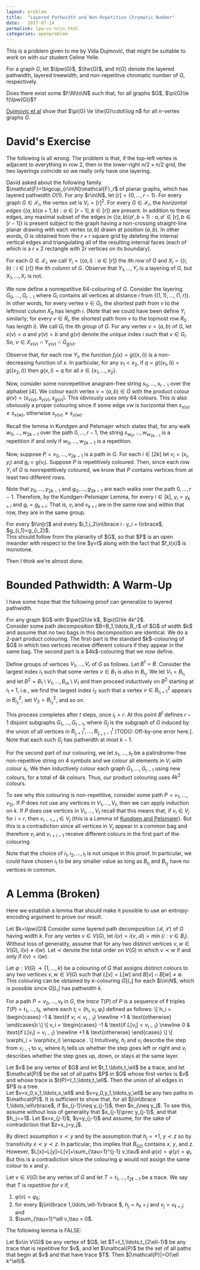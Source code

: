 ```yaml
---
layout: problem
title:  "Layered Pathwidth and Non-Repetitive Chromatic Number"
date:   2017-07-14
permalink: lpw-vs-nrcn.html
categories: openproblem
---
```

$\DeclareMathOperator{\lpw}{lpw}\DeclareMathOperator{\ltw}{ltw}\DeclareMathOperator{\pw}{pw}$

This is a problem given to me by Vida Dujmović, that might be suitable to work on with our student Celine Yelle.

For a graph $G$, let $\lpw(G)$, $\ltw(G)$, and $\pi(G)$ denote the layered pathwidth, layered treewidth, and non-repetitive chromatic number of $G$, respectively.

<div class="problem">
  Does there exist some $f:\N\to\N$ such that, for all graphs $G$, $\pi(G)\le f(\lpw(G))$?
</div>

[Dujmovic et al][dujmovic-ea] show that $\pi(G) \le \ltw(G)\cdot\log n$ for all $n$-vertex graphs $G$.

# David's Exercise


The following is all wrong. The problem is that, if the top-left vertex is adjacent to everything in row 2, then in the lower-right $n/2\times n/2$ grid, the two layerings coincide so we really only have one layering.


David asked about the following family $\mathcal{F}=\bigcup_{r\in\N}\mathcal{F}_r$ of planar graphs, which has layered pathwidth $O(1)$. For any $r\in\N$, let $[r]=\lbrace 0,\ldots,r-1\rbrace$.  For every graph $G\in\mathcal{F}_r$, the vertex set is $V_r=[r]^2$. For every $G\in\mathcal{F}_r$, the *horizontal edges* $\lbrace (a,b)(a+1,b):a\in[r-1],\,b\in[r]\rbrace$ are present. In addition to these edges, any maximal subset of the edges in $\lbrace(a,b)(a',b+1):a,a'\in[r],\, b\in[r-1]\rbrace$ is present subject to the graph having a non-crossing straight-line planar drawing with each vertex $(a,b)$ drawn at position $(a,b)$. In other words, $G$ is obtained from the $r\times r$ square grid by deleting the internal vertical edges and triangulating all of the resulting internal faces (each of which is a $r\times 2$ rectangle with $2r$ vertices on its boundary).  

For each $G\in\mathcal{F}_i$, we call $Y_i=\lbrace (a,i): a\in[r]\rbrace$ the $i$th *row* of $G$ and $X_i=\lbrace (i,b):i\in[r]\rbrace$ the $i$th *column* of $G$. Observe that $Y_1,\ldots,Y_r$ is a layering of $G$, but $X_1,\ldots,X_r$ is not.

We now define a nonrepetitive 64-colouring of $G$.  Consider the layering $G_0,\ldots,G_{r-1}$ where $G_i$ contains all vertices at distance $i$ from $\lbrace (1,1),\ldots,(1,r)\rbrace$. In other words, for every vertex $v\in G_i$, the shortest path from $v$ to the leftmost column $X_0$ has length $i$.  (Note that we could have been define $Y_i$ similarly; for every $v\in R_i$, the shortest path from $v$ to the topmost row $R_0$ has length $i$). We call $G_i$ the $i$th *group* of $G$. For any vertex $v=(a,b)$ of $G$, let $x(v)=a$ and $y(v)=b$ and $g(v)$ denote the unique index $i$ such that $v\in G_i$.  So, $v\in X_{x(v)}\cap Y_{y(v)}\cap G_{g(v)}$.

Observe that, for each row $Y_t$, the function $f_t(x)=g((x,i))$ is a non-decreasing function of $x$.  In particular, for any $x_1<x_2$, if $q=g((x_1,i))=g((x_2,i))$ then $g(x,i)=q$ for all $x\in\lbrace x_1,\ldots,x_2\rbrace$.

Now, consider some nonrepetitive anagram-free string $s_0,\ldots,s_{r-1}$ over the alphabet $[4]$.  We colour each vertex $v=(a,b)\in G$ with the product colour $\varphi(v)=(s_{x(v)},s_{y(v)},s_{g(v)})$.   This obviously uses only 64 colours.  This is also obviously a proper colouring since if some edge $vw$ is horizontal then $s_{x(v)}\ne s_{x(w)}$, otherwise $s_{y(v)}\neq s_{y(w)}$.  

Recall the lemma in Kundgen and Pelsmajer which states that, for any walk $w_0,\ldots,w_{2k-1}$ over the path $0,\ldots,r-1$, the string $s_{w_0},\ldots,w_{w_{2k-1}}$ is a repetition if and only if $w_0,\ldots,w_{2k-1}$ is a repetition.

Now, suppose $P=v_0,\ldots,v_{2k-1}$ is a path in $G$.  For each $i\in[2k]$ let $v_i=(x_i,y_i)$ and $g_i=g(v_i)$.  Suppose $P$ is repetitively coloured. Then, since each row $Y_i$ of $G$ is nonrepetitively coloured, we know that $P$ contains vertices from at least two different rows.  

Note that $y_0,\ldots,y_{2k-1}$ and $g_0,\ldots,g_{2k-1}$ are each walks over the path $0,\ldots,r-1$.  Therefore, by the Kundgen-Pelsmajer Lemma, for every $i\in[k]$,  $y_i=y_{k+i}$ and $g_i=g_{k+i}$.  That is, $v_i$ and $v_{k+i}$ are in the same row and within that row, they are in the same group.


<div class="lemma">
  For every $t\in[r]$ and every $i_1,i_2\in\lbrace i : y_i = t\rbrace$,
  $g_{i_1}=g_{i_2}$.
</div>

<div class="proof" markdown="1">
  This should follow from the planarity of $G$, so that $P$ is an open meander with respect to the line $y=t$ along with the fact that $f_t(x)$ is monotone.
</div>

Then I think we're almost done.



# Bounded Pathwidth: A Warm-Up

I have some hope that the following proof can generalize to layered pathwidth.

<div class="theorem">
  For any graph $G$ with $\pw(G)\le k$, $\pi(G)\le 4k^2$.
</div>

<div class="proof" markdown="1">
   Consider some path decomposition $B=B_1,\ldots,B_r$ of $G$ of width $k$ and assume that no two bags in this decomposition are identical.  We do a 2-part product colouring. The first-part is the standard $k$-colouring of $G$ in which two vertices receive different colours if they appear in the same bag.  The second part is a $4k$-colouring that we now define.

   Define groups of vertices $V_1,\ldots,V_r$ of $G$ as follows.  Let $B^1=B$. Consider the largest index $i_1$ such that some vertex $v\in B_1$ is also in $B_{i_1}$.  We let $V_1=B_{i_1}$ and let $B^2=B_1\setminus V_1,\ldots,B_m\setminus V_1$ and then proceed inductively on $B^2$ starting at $i_1+1$, i.e., we find the largest index $i_2$ such that a vertex $v\in B^2_{i_1+1}$ appears in $B^2_{i_2}$, set $V_2=B^2_{i_2}$, and so on.

   This process completes after $t$ steps, once $i_t=r$.  At this point $B^t$ defines $r-1$ disjoint subgraphs $G_1,\ldots,G_{t-1}$, where $G_j$ is the subgraph of $G$ induced by the union of all vertices in $B^t_{i_j+1},\ldots,B^t_{i_{j+1}-1}$ [TODO: Off-by-one error here.].  Note that each such $G_j$ has pathwidth at most $k-1$.

   For the second part of our colouring, we let $s_1,\ldots,s_t$ be a palindrome-free non-repetitive string on 4 symbols and we colour all elements in $V_i$ with colour $s_i$.  We then inductively colour each graph $G_1,\ldots,G_{t-1}$ using new colours, for a total of $4k$ colours.  Thus, our product colouring uses $4k^2$ colours.

   To see why this colouring is non-repetitive, consider some path $P=v_1,\ldots,v_{2r}$. If $P$ does not use any vertices in $V_1,\ldots,V_t$, then we can apply induction on $k$.  If $P$ does use vertices in $V_1,\ldots,V_t$ recall that this means that, if $v_i\in V_j$ for $i<r$, then $v_{r-1+i}\in V_j$ (this is a Lemma of [Kundgen and Pelsmajer][kundgen-pelsmajer]).  But this is a contradiction since all vertices in $V_j$ appear in a common bag and therefore $v_i$ and $v_{r+i-1}$ receive different colours in the first part of the colouring.
</div>

Note that the choice of $i_1,i_2,\ldots,i_t$ is not unique in this proof.  In particular, we could have chosen $i_1$ to be any smaller value as long as $B_{i_1}$ and $B_{i_2}$ have no vertices in common.

# A Lemma (Broken)

Here we establish a lemma that should make it possible to use an entropy-encoding argument to prove our result.

Let $k=\lpw(G)$  Consider some layered path decomposition $(\mathcal{B},\mathcal{L})$ of $G$ having width $k$.  For any vertex $v\in V(G)$, let $i(v)=i(v,\mathcal{B})=\min\lbrace i:v\in B_i\rbrace$. Without loss of generality, assume that for any two distinct vertices $v,w\in V(G)$, $i(v)\neq i(w)$.  Let $\prec$ denote the total order on $V(G)$ in which $v\prec w$ if and only if $i(v) < i(w)$.

Let $\varphi:V(G)\to\lbrace 1,\ldots,k\rbrace$ be a colouring of $G$ that assigns distinct colours to any two vertices $v,w\in V(G)$ such that $L[v]=L[w]$ and $B[v]\cap B[w]\neq\emptyset$.  This colouring can be obtained by $k$-colouring $G[L_i]$ for each $i\in\N$, which is possible since $G[L_i]$ has pathwidth $k$.

For a path $P=v_0,\ldots,v_\ell$ in $G$, the *trace* $T(P)$ of $P$ is a sequence of $\ell$ triples
$T(P)=t_1,\ldots,t_\ell$, where each $t_i=(h_i,v_i,\varphi_i)$ defined as follows:
\\[
   h_i = \begin{cases}
     -1 & \text{if $v_i\prec v_{i-1}$} \newline
     +1 & \text{otherwise}
   \end{cases}i
\\]
\\[
   v_i = \begin{cases}
     -1 & \text{if $L[v_i]< v_{i-1}$} \newline
     0 & \text{if $L[v_i]= v_{i-1}$} \newline
     +1 & \text{otherwise}
   \end{cases}
\\]
\\[
      \varphi_i = \varphi(v_i) \enspace .
\\]
Intuitively, $h_i$ and $v_i$ describe the step from $v_{i-1}$ to $v_i$, where $h_i$ tells us whether the step goes left or right and $v_i$ describes whether the step goes up, down, or stays at the same layer.

<div class="lemma">
   Let $v$ be any vertex of $G$ and let $t_1,\ldots,t_\ell$ be a trace, and let $\mathcal{P}$ be the set of all paths $P$ in $G$ whose first vertex is $v$ and whose trace is $t(P)=t_1,\ldots,t_\ell$.  Then the union of all edges in $P$ is a tree.
</div>

<div class="proof" markdown="1">
   Let $v=x_0,x_1,\ldots,x_\ell$ and $v=y_0,y_1,\ldots,y_\ell$ be any two paths in $\mathcal{P}$.
   It is sufficient to show that, for all $j\in\lbrace 1,\ldots,\ell\rbrace$, if $x_{j-1}\neq y_{j-1}$, then $x_j\neq y_j$.  To see this, assume without loss of generality that $x_{j-1}\prec y_{j-1}$, and that $h_j=+1$.  Let $x=x_{j-1}$, $y=y_{j-1}$ and assume, for the sake of contradiction that $z=x_j=y_j$.  

   By direct assumption $x\prec y$ and by the assumption that $h_j=+1$, $y\prec z$ so by transitivity $x\prec y\prec z$.  In particular, this implies that $B_{i(z)}$ contains $x$, $y$, and $z$.
   However, $L[x]=L[y]=L[v]+\sum_{\tau=1}^{j-1} v_\tau$ and $\varphi(x)=\varphi(y)=\varphi_i$.  But this is a contradiction since the colouring $\varphi$ would not assign the same colour to $x$ and $y$.
</div>

Let $v\in V(G)$ be any vertex of $G$ and let $T=t_1,\ldots,t_{2\ell-1}$ be a trace.  We say that $T$ is *repetitive for $v$* if,

1. $\varphi(v)=\varphi_{\ell}$;
2. for every $j\in\lbrace 1,\ldots,\ell-1\rbrace $, $h_j=h_\ell+j$ and $v_j=v_{\ell+j}$; and
3. $\sum_{\tau=1}^\ell v_\tau = 0$.

The following lemma is FALSE:
<div class="lemma">
  Let $v\in V(G)$ be any vertex of $G$, let $T=t_1,\ldots,t_{2\ell-1}$ be any trace that is repetitive for $v$, and let $\mathcal{P}$ be the set of all paths that begin at $v$ and that have trace $T$.  Then $|\mathcal{P}|=O(\ell k^\ell)$.
</div>


[dujmovic-ea]:http://www.combinatorics.org/ojs/index.php/eljc/article/view/v20i1p51
[kundgen-pelsmajer]:https://www.sciencedirect.com/science/article/pii/S0012365X0700667X?via%3Dihub
